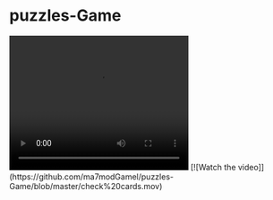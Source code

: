 # puzzles-Game
<video width="320" height="240" controls>
  <source src="check%20cards.mov" type="video/mp4">
</video>
[![Watch the video]](https://github.com/ma7modGamel/puzzles-Game/blob/master/check%20cards.mov)
